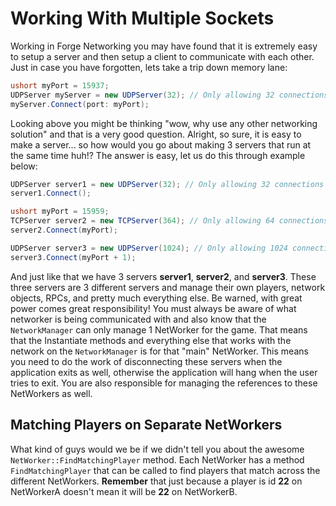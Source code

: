 # Working With Multiple Sockets

Working in Forge Networking you may have found that it is extremely easy to setup a server and then setup a client to communicate with each other. Just in case you have forgotten, lets take a trip down memory lane:

```csharp
ushort myPort = 15937;
UDPServer myServer = new UDPServer(32); // Only allowing 32 connections to this server
myServer.Connect(port: myPort);
```

Looking above you might be thinking "wow, why use any other networking solution" and that is a very good question. Alright, so sure, it is easy to make a server... so how would you go about making 3 servers that run at the same time huh!? The answer is easy, let us do this through example below:

```csharp
UDPServer server1 = new UDPServer(32); // Only allowing 32 connections to this UDP server
server1.Connect();

ushort myPort = 15959;
TCPServer server2 = new TCPServer(364); // Only allowing 64 connections to this TCP server
server2.Connect(myPort);

UDPServer server3 = new UDPServer(1024); // Only allowing 1024 connections to this UDP server
server3.Connect(myPort + 1);
```

And just like that we have 3 servers **server1**, **server2**, and **server3**. These three servers are 3 different servers and manage their own players, network objects, RPCs, and pretty much everything else. Be warned, with great power comes great responsibility! You must always be aware of what networker is being communicated with and also know that the `NetworkManager` can only manage 1 NetWorker for the game. That means that the Instantiate methods and everything else that works with the network on the `NetworkManager` is for that "main" NetWorker. This means you need to do the work of disconnecting these servers when the application exits as well, otherwise the application will hang when the user tries to exit. You are also responsible for managing the references to these NetWorkers as well.

## Matching Players on Separate NetWorkers

What kind of guys would we be if we didn't tell you about the awesome `NetWorker::FindMatchingPlayer` method. Each NetWorker has a method `FindMatchingPlayer` that can be called to find players that match across the different NetWorkers. **Remember** that just because a player is id **22** on NetWorkerA doesn't mean it will be **22** on NetWorkerB.

